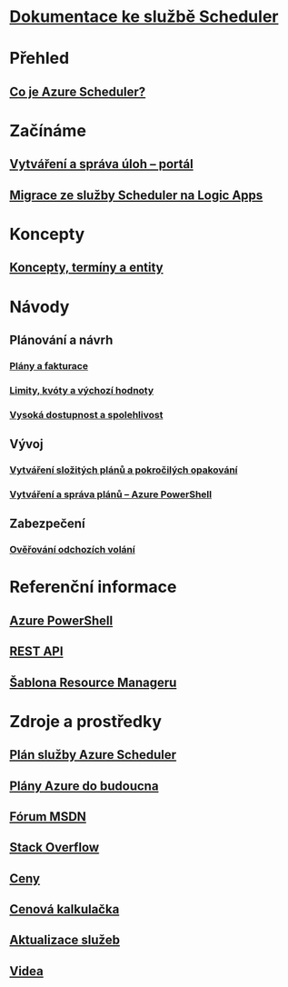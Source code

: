 # [Dokumentace ke službě Scheduler](index.md)

# Přehled
## [Co je Azure Scheduler?](scheduler-intro.md)

# Začínáme
## [Vytváření a správa úloh – portál](scheduler-get-started-portal.md)
## [Migrace ze služby Scheduler na Logic Apps](migrate-from-scheduler-to-logic-apps.md)

# Koncepty
## [Koncepty, termíny a entity](scheduler-concepts-terms.md)

# Návody
## Plánování a návrh
### [Plány a fakturace](scheduler-plans-billing.md)
### [Limity, kvóty a výchozí hodnoty](scheduler-limits-defaults-errors.md)
### [Vysoká dostupnost a spolehlivost](scheduler-high-availability-reliability.md)

## Vývoj
### [Vytváření složitých plánů a pokročilých opakování](scheduler-advanced-complexity.md)
### [Vytváření a správa plánů – Azure PowerShell](scheduler-powershell-reference.md)

## Zabezpečení
### [Ověřování odchozích volání](scheduler-outbound-authentication.md)

# Referenční informace
## [Azure PowerShell](/powershell/module/azurerm.scheduler)
## [REST API](/rest/api/scheduler)
## [Šablona Resource Manageru](/azure/templates/microsoft.scheduler/allversions)

# Zdroje a prostředky
## [Plán služby Azure Scheduler](https://azure.microsoft.com/updates/?product=scheduler)
## [Plány Azure do budoucna](https://azure.microsoft.com/updates/)
## [Fórum MSDN](https://social.msdn.microsoft.com/Forums/home?forum=azurescheduler)
## [Stack Overflow](https://stackoverflow.com/questions/tagged/azure-scheduler)
## [Ceny](https://azure.microsoft.com/pricing/details/scheduler/)
## [ Cenová kalkulačka](https://azure.microsoft.com/pricing/calculator/)
## [Aktualizace služeb](https://azure.microsoft.com/updates/?product=scheduler)
## [Videa](https://azure.microsoft.com/documentation/videos/index/?services=scheduler)